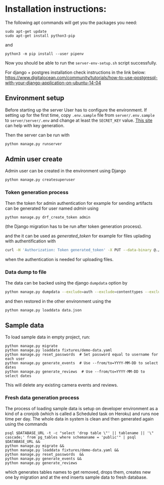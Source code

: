 #  Installation instructions:

The following apt commands will get you the packages you need:
```
sudo apt-get update
sudo apt-get install python3-pip
```
and 
```
python3 -m pip install --user pipenv
```
Now you should be able to run the `server-env-setup.sh` script successfully.

For django + postgres installation check instructions in the link below:
https://www.digitalocean.com/community/tutorials/how-to-use-postgresql-with-your-django-application-on-ubuntu-14-04

## Environment setup

Before starting up the server User has to configure the environment. If setting up for the first time, copy `.env.sample` file from `server/.env.sample` to `server/server/.env` and change at least the `SECRET_KEY` value. [This site](https://miniwebtool.com/django-secret-key-generator/) can help with key generation.

Then the server can be run with
```bash
python manage.py runserver
```

## Admin user create

Admin user can be created in the environment using Django
```bash
python manage.py createsuperuser
```

### Token generation process

Then the token for admin authentication for example for sending artifacts can be generated for user named *admin* using
```bash
python manage.py drf_create_token admin
```
(the Django migration has to be run after token generation process).

and the it can be used as *generated_token* for example for files uplading with authentification with
```bash
curl -H 'Authorization: Token generated_token' -X PUT --data-binary @./local_file.upload https://server.example/file/upload/path/
```
when the authentication is needed for uploading files.

### Data dump to file

The data can be backed using the django `dumpdata` option by
```bash
python manage.py dumpdata --exclude=auth --exclude=contenttypes --exclude=sessions --exclude=authtoken > data.json
```

and then restored in the other environment using the 
```bash
python manage.py loaddata data.json
```

## Sample data

To load sample data in empty project, run:
```shell script
python manage.py migrate
python manage.py loaddata fixtures/demo-data.yaml
python manage.py reset_passwords  # Set password equal to username for each user
python manage.py generate_events  # Use --from/to=YYYY-MM-DD to select dates
python manage.py generate_reviews  # Use --from/to=YYYY-MM-DD to select dates
```
This will delete any existing camera events and reviews.

### Fresh data generation process

The process of loading sample data is setup on developer environment as a kind of a cronjob 
(which is called a Scheduled task on Heroku) and runs noe time per day. The whole data in system
is clean and then generated again using the commands
```shell script
psql $DATABASE_URL -t -c "select 'drop table \"' || tablename || '\" cascade;' from pg_tables where schemaname = 'public'" | psql $DATABASE_URL && 
python manage.py migrate && 
python manage.py loaddata fixtures/demo-data.yaml && 
python manage.py reset_passwords  && 
python manage.py generate_events && 
python manage.py generate_reviews 
```
which generates tables names to get removed, drops them, creates new one by migration and 
at the end inserts sample data to fresh database.
